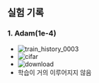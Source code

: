 ## 실험 기록

### 1. Adam(1e-4)
- ![train_history_0003](https://github.com/user-attachments/assets/b654ff0f-00f0-4dcf-9e38-be701ab3f7af)
- ![cifar](https://github.com/user-attachments/assets/730821e1-5fde-4c09-9658-62ed679befa9)
- ![download](https://github.com/user-attachments/assets/7324e08e-49c2-4e4b-9f27-6d0776a922e8)
- 학습이 거의 이루어지지 않음
